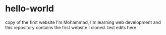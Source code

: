 # hello-world
copy of the first website
I'm Mohammad, I'm learning web development and this repository contains the first website I cloned.
test edits here

